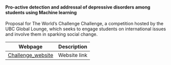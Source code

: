 ####  Pro-active detection and addressal of depressive disorders among students using Machine learning


Proposal for The World’s Challenge Challenge, a competition hosted by the UBC Global Lounge, which seeks to engage students on international issues and involve them in sparking social change. 


| Webpage   | Description  |
|---|---|
|[Challenge_website](https://students.ubc.ca/about-student-services/simon-k-y-lee-global-lounge-resource-centre/worlds-challenge-challenge)| Website link  |

